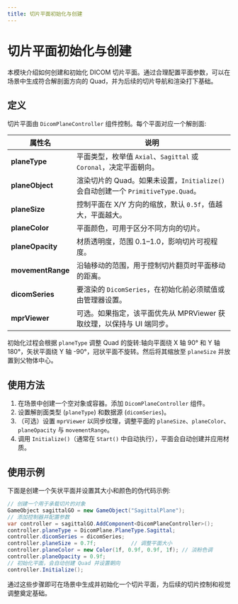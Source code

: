 ```yaml
---
title: 切片平面初始化与创建
---
```


# 切片平面初始化与创建

本模块介绍如何创建和初始化 DICOM 切片平面。通过合理配置平面参数，可以在场景中生成符合解剖面方向的 Quad，并为后续的切片导航和渲染打下基础。

## 定义

切片平面由 `DicomPlaneController` 组件控制。每个平面对应一个解剖面:

| 属性名 | 说明 |
|-------|------|
| **planeType** | 平面类型，枚举值 `Axial`、`Sagittal` 或 `Coronal`，决定平面朝向。 |
| **planeObject** | 渲染切片的 Quad。如果未设置，`Initialize()` 会自动创建一个 `PrimitiveType.Quad`。 |
| **planeSize** | 控制平面在 X/Y 方向的缩放，默认 `0.5f`，值越大，平面越大。 |
| **planeColor** | 平面颜色，可用于区分不同方向的切片。 |
| **planeOpacity** | 材质透明度，范围 0.1–1.0，影响切片可视程度。 |
| **movementRange** | 沿轴移动的范围，用于控制切片翻页时平面移动的距离。 |
| **dicomSeries** | 要渲染的 `DicomSeries`，在初始化前必须赋值或由管理器设置。 |
| **mprViewer** | 可选。如果指定，该平面优先从 MPRViewer 获取纹理，以保持与 UI 端同步。 |

初始化过程会根据 `planeType` 调整 Quad 的旋转:轴向平面绕 X 轴 90° 和 Y 轴 180°，矢状平面绕 Y 轴 -90°，冠状平面不旋转。然后将其缩放至 `planeSize` 并放置到父物体中心。

## 使用方法

1. 在场景中创建一个空对象或容器。添加 `DicomPlaneController` 组件。
2. 设置解剖面类型 (`planeType`) 和数据源 (`dicomSeries`)。
3. （可选）设置 `mprViewer` 以同步纹理，调整平面的 `planeSize`、`planeColor`、`planeOpacity` 与 `movementRange`。
4. 调用 `Initialize()`（通常在 `Start()` 中自动执行），平面会自动创建并应用材质。

## 使用示例

下面是创建一个矢状平面并设置其大小和颜色的伪代码示例:

```csharp
// 创建一个用于承载切片的对象
GameObject sagittalGO = new GameObject("SagittalPlane");
// 添加控制器并配置参数
var controller = sagittalGO.AddComponent<DicomPlaneController>();
controller.planeType = DicomPlane.PlaneType.Sagittal;
controller.dicomSeries = dicomSeries;
controller.planeSize = 0.7f;           // 调整平面大小
controller.planeColor = new Color(1f, 0.9f, 0.9f, 1f); // 淡粉色调
controller.planeOpacity = 0.9f;
// 初始化平面，会自动创建 Quad 并设置朝向
controller.Initialize();
```

通过这些步骤即可在场景中生成并初始化一个切片平面，为后续的切片控制和视觉调整奠定基础。
